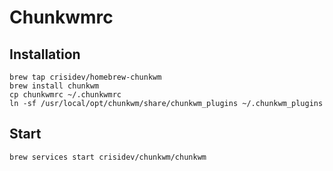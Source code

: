 # Chunkwmrc

## Installation

```
brew tap crisidev/homebrew-chunkwm
brew install chunkwm
cp chunkwmrc ~/.chunkwmrc
ln -sf /usr/local/opt/chunkwm/share/chunkwm_plugins ~/.chunkwm_plugins
```

## Start

```
brew services start crisidev/chunkwm/chunkwm
```
